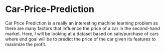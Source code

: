 # Car-Price-Prediction
Car Price Prediction is a really an interesting machine learning problem as there are many factors that influence the price of a car in the second-hand market. Here, I will be looking at a dataset based on sale/purchase of cars where end goal will be to predict the price of the car given its features to maximize the profit.
